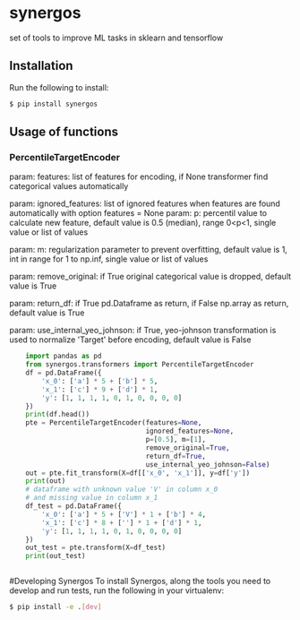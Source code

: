 # synergos
set of tools to improve ML tasks in sklearn and tensorflow

## Installation

Run the following to install:
```bash
$ pip install synergos
```

## Usage of functions
### PercentileTargetEncoder
param: 
features: list of features for encoding, if None transformer find categorical values automatically

param: 
ignored_features: list of ignored features when features are found automatically with option features = None
param: 
p: percentil value to calculate new feature, default value is 0.5 (median), range  0<p<1, single value or list of values

param: 
m: regularization parameter to prevent overfitting, default value is 1, int in range for 1 to np.inf, single value or list of values

param: 
remove_original: if True original categorical value is dropped, default value is True

param: 
return_df: if True pd.Dataframe as return, if False np.array as return, default value is True

param: 
use_internal_yeo_johnson: if True, yeo-johnson transformation is used to normalize 'Target' before encoding, default value is False
```python
    import pandas as pd
    from synergos.transformers import PercentileTargetEncoder
    df = pd.DataFrame({
        'x_0': ['a'] * 5 + ['b'] * 5,
        'x_1': ['c'] * 9 + ['d'] * 1,
        'y': [1, 1, 1, 1, 0, 1, 0, 0, 0, 0]
    })
    print(df.head())
    pte = PercentileTargetEncoder(features=None,
                                  ignored_features=None,
                                  p=[0.5], m=[1],
                                  remove_original=True,
                                  return_df=True,
                                  use_internal_yeo_johnson=False)
    out = pte.fit_transform(X=df[['x_0', 'x_1']], y=df['y'])
    print(out)
    # dataframe with unknown value 'V' in column x_0
    # and missing value in column x_1
    df_test = pd.DataFrame({
        'x_0': ['a'] * 5 + ['V'] * 1 + ['b'] * 4,
        'x_1': ['c'] * 8 + [''] * 1 + ['d'] * 1,
        'y': [1, 1, 1, 1, 0, 1, 0, 0, 0, 0]
    })
    out_test = pte.transform(X=df_test)
    print(out_test)



```
#Developing Synergos
To install Synergos, along the tools you need to develop and run tests, run the following in your virtualenv:
```bash
$ pip install -e .[dev]
```
